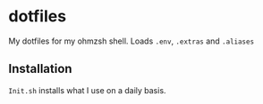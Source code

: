 # dotfiles

My dotfiles for my ohmzsh shell. Loads `.env`, `.extras` and `.aliases`

## Installation

`Init.sh` installs what I use on a daily basis.
